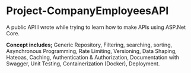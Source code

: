 # Project-CompanyEmployeesAPI

A public API I wrote while trying to learn how to make APIs using ASP.Net Core. 

<strong>Concept includes;</strong> Generic Repository, Filtering, searching, sorting, Asynchronous Programming, Rate Limiting, Versioning, Data Shaping, Hateoas, Caching, Authentication & Authorization, Documentation with Swagger, Unit Testing, Containerization (Docker), Deployment.
